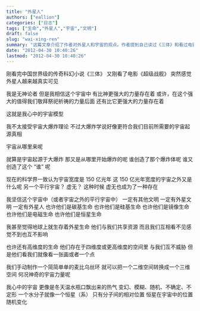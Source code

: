```yaml
---
title: "外星人"
authors: ["eallion"]
categories: ["日志"]
tags: ["生命","外星人","宇宙","文明"]
draft: false
slug: "wai-xing-ren"
summary: "这篇文章介绍了作者对外星人和宇宙的观点。作者提到自己读过《三体》和看过电影《超级战舰》，感觉外星人越来越真实。作者相信宇宙中存在比神更强大的力量，并对宇宙起源和宇宙之外的存在提出了疑问。作者认为宇宙中一定存在其他文明和外星人，甚至认为地球上可能也有外星生命。作者描述了自己对宇宙的模型，将宇宙比作变幻、模糊、随机的冬天温水瓶口飘出来的热气。"
date: "2012-04-30 10:40:26"
lastmod: "2012-04-30 10:40:26"
---
```


刚看完中国世界级的传奇科幻小说《三体》
又刚看了电影《超级战舰》
突然感觉外星人越来越真实可见

我是无神论者
但是我相信这个宇宙中
有比神更强大的力量存在着
或许，在这个强大的值得我们敬拜祭祀祈祷的力量后面
还有比它更强大的力量存在着

这就是我心中的宇宙模型

我不太接受宇宙大爆炸理论
不过大爆炸学说好像更符合我们目前所需要的宇宙起源真相

宇宙从哪里来呢

就算是宇宙起源于大爆炸
那又是从哪里开始爆炸的呢
谁创造了那个爆炸体呢
谁又创造了这个 “谁” 呢

现在的科学界一致认为宇宙宽度是 150 亿光年
这 150 亿光年宽度的宇宙之外又是什么呢
另一个平行宇宙？
虚无？
这种时候
虚无也成为了一种存在

我坚信这个宇宙中（或者宇宙之外的平行宇宙中）
一定有其他文明
一定有外星文明
一定有外星人
也许他们是碳基生命
也许他们是硅基生命
也许他们是镜像生命
也许他们是电磁生命
也许他们是恒星生命

我甚至觉得地球上就生存着外星生命
他们与我们共享资源
而且我们互相看不见感觉不到也互不影响

也许还有高维度的生命
他们存在于四维度或更高维度的空间里
与我们互不威胁
但是他们看我们就像看一张画或者一个点

我们手动制作一个简简单单的麦比乌丝环
就可以把一个二维空间转换成一个三维空间
何况神奇的宇宙力量呢

我心中的宇宙
更像是冬天温水瓶口飘出来的热气
变幻、模糊、随机、不确定、不定形
一个水分子就像一个恒星（系）
只有分子间的相对位置
恒星在宇宙中的位置随机变化
